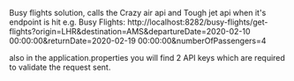 Busy flights solution, calls the Crazy air api and Tough jet api when it's endpoint is hit
e.g. Busy Flights:
     http://localhost:8282/busy-flights/get-flights?origin=LHR&destination=AMS&departureDate=2020-02-10 00:00:00&returnDate=2020-02-19 00:00:00&numberOfPassengers=4

also in the application.properties you will find 2 API keys which are required to validate the 
request sent.